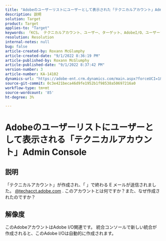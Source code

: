 ```yaml
---
title: "Adobeのユーザーリストにユーザーとして表示された「テクニカルアカウント」Admin Console"
description: 説明
solution: Target
product: Target
applies-to: "Target"
keywords: 「KCS。 テクニカルアカウント、ユーザー、ターゲット、AdobeI/O、ユーザーリスト»
resolution: Resolution
internal-notes: null
bug: false
article-created-by: Roxann McGlumphy
article-created-date: "9/1/2022 8:36:19 PM"
article-published-by: Roxann McGlumphy
article-published-date: "9/1/2022 8:37:42 PM"
version-number: 3
article-number: KA-14102
dynamics-url: "https://adobe-ent.crm.dynamics.com/main.aspx?forceUCI=1&pagetype=entityrecord&etn=knowledgearticle&id=31fe9eb6-352a-ed11-9db1-002248086a27"
source-git-commit: 0c3e421beca46d9fe1952b1f98538a50697216a0
workflow-type: tm+mt
source-wordcount: '85'
ht-degree: 3%

---
```


# Adobeのユーザーリストにユーザーとして表示される「テクニカルアカウント」Admin Console

## 説明


「テクニカルアカウント」が作成され、「 」で終わる E メールが送信されました。 [@techacct.adobe.com](http://techacct.adobe.com) . このアカウントとは何ですか？また、なぜ作成されたのですか？


## 解像度


このAdobeアカウントはAdobe I/O関連です。 統合コンソールで新しい統合が作成されると、このAdobe I/Oは自動的に作成されます。
